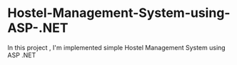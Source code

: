 # Hostel-Management-System-using-ASP-.NET
In this project , I'm implemented simple Hostel Management System using ASP .NET

